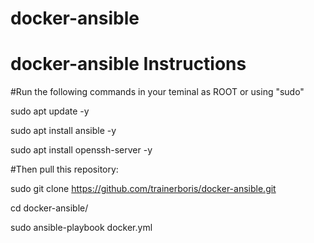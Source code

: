 # docker-ansible
# docker-ansible Instructions

#Run the following commands in your teminal as ROOT or using "sudo"

sudo apt update -y

sudo apt install ansible -y

sudo apt install openssh-server -y

#Then pull this repository:

sudo git clone https://github.com/trainerboris/docker-ansible.git

cd docker-ansible/

sudo ansible-playbook docker.yml

